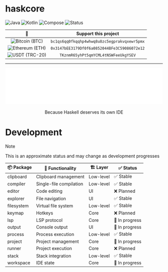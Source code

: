 # haskcore

![Java](https://img.shields.io/badge/Java-24-000000.svg?style=flat&logo=openjdk&logoColor=white)
![Kotlin](https://img.shields.io/badge/Kotlin-2.2.20-000000.svg?style=flat&logo=kotlin&logoColor=white)
![Compose](https://img.shields.io/badge/Compose_Desktop-000000.svg?style=flat&logo=jetpackcompose&logoColor=white)
![Status](https://img.shields.io/badge/Status-WIP-000000.svg?style=flat)

|                                                                  🖤                                                                   |                  Support this project                   |               
|:-------------------------------------------------------------------------------------------------------------------------------------:|:-------------------------------------------------------:|
|  <img src="https://raw.githubusercontent.com/ErikThiart/cryptocurrency-icons/master/32/bitcoin.png" alt="Bitcoin (BTC)" width="32"/>  | <code>bc1qs6qq0fkqqhp4whwq8u8zc5egprakvqxewr5pmx</code> | 
| <img src="https://raw.githubusercontent.com/ErikThiart/cryptocurrency-icons/master/32/ethereum.png" alt="Ethereum (ETH)" width="32"/> | <code>0x3147bEE3179Df0f6a0852044BFe3C59086072e12</code> |
|  <img src="https://raw.githubusercontent.com/ErikThiart/cryptocurrency-icons/master/32/tether.png" alt="USDT (TRC-20)" width="32"/>   |     <code>TKznmR65yhPt5qmYCML4tNSWFeeUkgYSEV</code>     |

___

<div align="center"><img src="media/logo.webp" alt="haskcore logo"></div>

<p align="center">Because Haskell deserves its own IDE</p>

# Development

> [!NOTE]
> This is an approximate status and may change as development progresses

| 📦 Package | 🎯 Functionality        | 🏗️ Layer | ✅ Status        |
|------------|-------------------------|-----------|-----------------|
| clipboard  | Clipboard management    | Low-level | ✅ Stable        |
| compiler   | Single-file compilation | Low-level | ✅ Stable        |
| editor     | Code editing            | UI        | ❌  Planned      |
| explorer   | File navigation         | UI        | ✅   Stable      |
| filesystem | Virtual file system     | Low-level | ✅  Stable       |
| keymap     | Hotkeys                 | Core      | ❌  Planned      |
| lsp        | LSP protocol            | Core      | 🚧  In progress |
| output     | Console output          | UI        | 🚧  In progress |
| process    | Process execution       | Low-level | ✅   Stable      |
| project    | Project management      | Core      | 🚧  In progress |
| runner     | Project execution       | Core      | ❌  Planned      |
| stack      | Stack integration       | Low-level | ✅   Stable      |
| workspace  | IDE state               | Core      | 🚧  In progress |